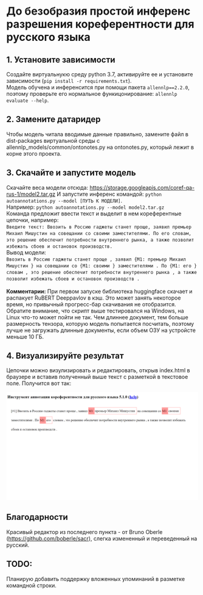 # До безобразия простой инференс разрешения кореферентности для русского языка

## 1. Установите зависимости

Создайте виртуальнукю среду python 3.7, активируйте ее и установите зависимости (`pip install -r requirements.txt`).<br>
Модель обучена и инференсится при помощи пакета `allennlp==2.2.0`, поэтому проверьте его нормальное функицонирование: `allennlp evaluate --help`.<br>

## 2. Замените датаридер

Чтобы модель читала вводимые данные правильно, замените файл в dist-packages виртуальной среды с allennlp_models/common/ontonotes.py на ontonotes.py, который лежит в корне этого проекта.

## 3. Скачайте и запустите модель

Скачайте веса модели отсюда: https://storage.googleapis.com/coref-qa-rus-1/model2.tar.gz
И запустите инференс командой: `python autoannotations.py --model [ПУТЬ К МОДЕЛИ]`.<br>
Например: `python autoannotations.py --model model2.tar.gz`<br>
Команда предложит ввести текст и выделит в нем кореферентные цепочки, например: <br>
`Введите текст: Ввозить в Россию гаджеты станет проще, заявил премьер Михаил Мишустин на совещании со своими заместителями. По его словам, это решение обеспечит потребности внутреннего рынка, а также позволит избежать сбоев и остановок производств.`<br>
Вывод модели:<br>
`Ввозить в Россию гаджеты станет проще , заявил {M1: премьер Михаил Мишустин } на совещании со {M1: своими } заместителями . По {M1: его } словам , это решение обеспечит потребности внутреннего рынка , а также позволит избежать сбоев и остановок производств .`<br><br>
<b>Комментарии:</b> При первом запуске библиотека huggingface скачает и распакует RuBERT Deeppavlov в кэш. Это может занять некоторое время, но привычный прогресс-бар скачивания не отобразится. Обратите внимание, что скрипт выше тестировался на Windows, на Linux что-то может пойти не так. Чем длиннее документ, тем больше размерность тензора, которую модель попытается посчитать, поэтому лучше не загружать длинные документы, если объем ОЗУ на устройсте меньше 10 ГБ.

## 4. Визуализируйте результат

Цепочки можно визулизировать и редактировать, открыв index.html в браузере и вставив полученный выше текст с разметкой в текстовое поле. Получится вот так:

![build the coreference chains](example.png)

## Благодарности

Красивый редактор из последнего пункта - от Bruno Oberle (https://github.com/boberle/sacr), слегка измененный и переведенный на русский. 

## TODO:

Планирую добавить поддержку вложенных упоминаний в разметке командной строки.


